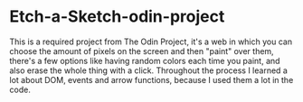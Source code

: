 # Etch-a-Sketch-odin-project

This is a required project from The Odin Project, it's a web in which you can choose the amount of pixels on the screen and then "paint" over them, there's a few options like having random colors each time you paint, and also erase the whole thing with a click. Throughout the process I learned a lot about DOM, events and arrow functions, because I used them a lot in the code.